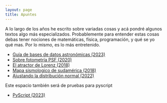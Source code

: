 ```yaml
---
layout: page
title: Apuntes
---
```


A lo largo de los años he escrito sobre variadas cosas y acá pondré algunos textos algo más especializados. Probablemente para entender estas cosas debas tener nociones de matemáticas, física, programación, y qué se yo qué mas. Por lo mismo, es lo más entretenido.

* [Guía de bases de datos astronómicas (2023)](https://nicomedinap.github.io/apuntes/GuiaBasesDeDatosAstronomicas.html)
* [Sobre fotometría PSF (2020)](https://nicomedinap.github.io/2020/05/25/FotometriaPSF.html)
* [El atractor de Lorenz (2018)](https://nicomedinap.github.io/2018/11/09/Motivacion.html#El-atractor-de-Lorenz:)
* [Mapa sismologico de sudamérica (2018)](https://nicomedinap.github.io/2018/11/09/Motivacion.html#Un-mapa-sismológico-de-Sudamérica)
* [Ajustando la distribución normal (2022)](https://nicomedinap.github.io/2022/12/15/AjustandoUnaDistribucionNormal.html)

Este espacio también será de pruebas para pyscript

* [PyScript (2023)](https://nicomedinap.github.io/apuntes/PyScript.html)